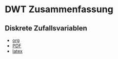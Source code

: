 # DWT Zusammenfassung

## Diskrete Zufallsvariablen

- [org](./Diskrete_Wahrscheinlichkeitsräume.org)
- [PDF](./Diskrete_Wahrscheinlichkeitsräume.pdf)
- [latex](./Diskrete_Wahrscheinlichkeitsräume.tex)
